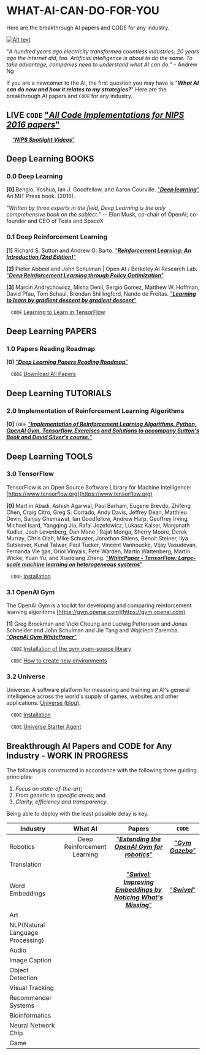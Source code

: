 # WHAT-AI-CAN-DO-FOR-YOU
Here are the breakthrough AI papers and CODE for any industry.

[![Alt text](https://img.youtube.com/vi/edFHBAIAmEM/0.jpg)](https://www.youtube.com/watch?v=edFHBAIAmEM)

"*A hundred years ago electricity transformed countless industries; 20 years ago the internet did, too. Artificial intelligence is about to do the same. To take advantage, companies need to understand what AI can do.*" - Andrew Ng

If you are a newcomer to the AI, the first question you may have is "**_What AI can do now and how it relates to my strategies?_**" Here are the breakthrough AI papers and `CODE` for any industry.

## **LIVE** `CODE` ["**_All Code Implementations for NIPS 2016 papers_**"](https://www.reddit.com/r/MachineLearning/comments/5hwqeb/project_all_code_implementations_for_nips_2016/)

&nbsp;&nbsp;&nbsp; ["**_NIPS Spotlight Videos_**"](https://nips.cc/Conferences/2016/SpotlightVideos)

## Deep Learning BOOKS

### 0.0 Deep Learning

**[0]** Bengio, Yoshua, Ian J. Goodfellow, and Aaron Courville. ["**_Deep learning_**"](http://www.deeplearningbook.org) An MIT Press book. (2016).

"*Written by three experts in the field, Deep Learning is the only comprehensive book on the subject.*" -- Elon Musk, co-chair of OpenAI; co-founder and CEO of Tesla and SpaceX

### 0.1 Deep Reinforcement Learning

**[1]** Richard S. Sutton and Andrew G. Barto. ["**_Reinforcement Learning: An Introduction (2nd Edition)_**"](https://webdocs.cs.ualberta.ca/%7Esutton/book/bookdraft2016sep.pdf)

**[2]** Pieter Abbeel and John Schulman | Open AI / Berkeley AI Research Lab. ["**_Deep Reinforcement Learning through
Policy Optimization_**"](http://people.eecs.berkeley.edu/~pabbeel/nips-tutorial-policy-optimization-Schulman-Abbeel.pdf)

**[3]** Marcin Andrychowicz, Misha Denil, Sergio Gomez, Matthew W. Hoffman, David Pfau, Tom Schaul, Brendan Shillingford, Nando de Freitas. ["**_Learning to learn by gradient descent by gradient descent_**"](https://arxiv.org/pdf/1606.04474v2.pdf)

&nbsp;&nbsp;&nbsp;`CODE` [Learning to Learn in TensorFlow](https://github.com/deepmind/learning-to-learn)

## Deep Learning PAPERS

### 1.0 Papers Reading Roadmap

**[0]** ["**_Deep Learning Papers Reading Roadmap_**"](https://github.com/songrotek/Deep-Learning-Papers-Reading-Roadmap)

&nbsp;&nbsp;&nbsp;`CODE` [Download All Papers](https://github.com/songrotek/Deep-Learning-Papers-Reading-Roadmap/blob/master/download.py)

## Deep Learning TUTORIALS

### 2.0 Implementation of Reinforcement Learning Algorithms

**[0]** `CODE` ["**_Implementation of Reinforcement Learning Algorithms. Python, OpenAI Gym, Tensorflow. Exercises and Solutions to accompany Sutton's Book and David Silver's course._**"](https://github.com/dennybritz/reinforcement-learning)

## Deep Learning TOOLS

### 3.0 TensorFlow

TensorFlow is an Open Source Software Library for Machine Intelligence: [https://www.tensorflow.org](https://www.tensorflow.org)

**[0]** Mart ́ın Abadi, Ashish Agarwal, Paul Barham, Eugene Brevdo, Zhifeng Chen, Craig Citro, Greg S. Corrado, Andy Davis, Jeffrey Dean, Matthieu Devin, Sanjay Ghemawat, Ian Goodfellow, Andrew Harp, Geoffrey Irving, Michael Isard, Yangqing Jia, Rafal Jozefowicz, Lukasz Kaiser, Manjunath Kudlur, Josh Levenberg, Dan Mane ́, Rajat Monga, Sherry Moore, Derek Murray, Chris Olah, Mike Schuster, Jonathon Shlens, Benoit Steiner, Ilya Sutskever, Kunal Talwar, Paul Tucker, Vincent Vanhoucke, Vijay Vasudevan, Fernanda Vie ́gas, Oriol Vinyals, Pete Warden, Martin Wattenberg, Martin Wicke, Yuan Yu, and Xiaoqiang Zheng. ["**_WhitePaper - TensorFlow: Large-scale machine learning on heterogeneous systems_**"](http://download.tensorflow.org/paper/whitepaper2015.pdf)

&nbsp;&nbsp;&nbsp;`CODE` [Installation](https://github.com/tensorflow/tensorflow)

### 3.1 OpenAI Gym

The OpenAI Gym is a toolkit for developing and comparing reinforcement learning algorithms [https://gym.openai.com](https://gym.openai.com)

**[1]** Greg Brockman and Vicki Cheung and Ludwig Pettersson and Jonas Schneider and John Schulman and Jie Tang and Wojciech Zaremba. ["**_OpenAI Gym WhitePaper_**"](https://arxiv.org/pdf/1606.01540v1.pdf)

&nbsp;&nbsp;&nbsp;`CODE` [Installation of the gym open-source library](https://github.com/openai/gym)

&nbsp;&nbsp;&nbsp;`CODE` [How to create new environments](https://github.com/openai/gym/tree/master/gym/envs#how-to-create-new-environments-for-gym)

### 3.2 Universe

Universe: A software platform for measuring and training an AI's general intelligence across the world's supply of games, websites and other applications. [Universe (blog)](https://openai.com/blog/universe/).

&nbsp;&nbsp;&nbsp;`CODE` [Installation](https://github.com/openai/universe)

&nbsp;&nbsp;&nbsp;`CODE` [Universe Starter Agent](https://github.com/openai/universe-starter-agent)

## Breakthrough AI Papers and CODE for Any Industry - WORK IN PROGRESS

The following is constructed in accordance with the following three guiding principles:

1. *Focus on state-of-the-art*;
2. *From generic to specific areas*; and
3. *Clarity, efficiency and transparency*.

Being able to deploy with the least possible delay is key.

| Industry        | What AI           | Papers  | `CODE`  | 
| -------------------------- |:--------------------------:|:--------------------------:|:-----:|
| Robotics      | Deep Reinforcement Learning | ["**_Extending the OpenAI Gym for robotics_**"](https://arxiv.org/pdf/1608.05742v1.pdf) | ["**_Gym Gazebo_**"](https://github.com/erlerobot/gym-gazebo/) 
| Translation      |       |    |
| Word Embeddings      |       | ["**_Swivel: Improving Embeddings by Noticing What's Missing_**"](https://arxiv.org/pdf/1602.02215v1.pdf) | ["**_Swivel_**"](https://github.com/tensorflow/models/tree/master/swivel)
| Art      |       |    |
| NLP(Natural Language Processing) |       |     |
| Audio |       |     |
| Image Caption |       |     |
| Object Detection |       |     |
| Visual Tracking |       |     |
| Recommender Systems |       |     |
| Bioinformatics |       |     |
| Neural Network Chip |       |     |
| Game |       |     |
